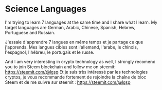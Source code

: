 # Science Languages

I'm trying to learn 7 languages at the same time and I share what I learn. My target languages are German, Arabic, Chinese, Spanish, Hebrew, Portuguese and Russian.

J'essaie d'apprendre 7 langues en même temps et je partage ce que j'apprends. Mes langues cibles sont l'allemand, l'arabe, le chinois, l'espagnol, l'hébreu, le portugais et le russe.

And I am very interesting in crypto technology as well, I strongly recomend you to join Steem blockchain and follow me on steemit: https://steemit.com/@lgsp
Et je suis très intéressé par les technologies cryptos, je vous recommande fortement de rejoindre la chaîne de bloc Steem et de me suivre sur steemit : https://steemit.com/@lgsp
